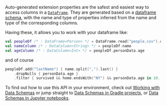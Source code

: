 [//]: # (title: Extension Properties API)

<!---IMPORT org.jetbrains.kotlinx.dataframe.samples.api.ApiLevels-->

Auto-generated extension properties are the safest and easiest way to access columns in a [`DataFrame`](DataFrame.md).
They are generated based on a [dataframe schema](schemas.md), 
with the name and type of properties inferred from the name and type of the corresponding columns.

Having these, it allows you to work with your dataframe like:
```kotlin
val peopleDf /* : DataFrame<Person> */ = DataFrame.read("people.csv").cast<Person>()
val nameColumn /* : DataColumn<String> */ = peopleDf.name
val ageColumn /* : DataColumn<Int> */ = peopleDf.personData.age
```
and of course
```kotlin
peopleDf.add("lastName") { name.split(",").last() }
    .dropNulls { personData.age }
    .filter { survived && home.endsWith("NY") && personData.age in 10..20 }
```

To find out how to use this API in your environment, check out [Working with Data Schemas](schemas.md)
or jump straight to [Data Schemas in Gradle projects](schemasGradle.md), 
or [Data Schemas in Jupyter notebooks](schemasJupyter.md).
